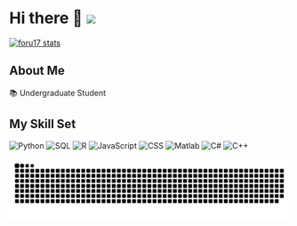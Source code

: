 # Hi there 👋 ![](https://komarev.com/ghpvc/?username=jie0102&color=blue&style=flat-square)

[![foru17 stats](https://github-readme-stats.vercel.app/api?username=jie0102&theme=dark&show_icons=true)](https://github.com/jie0102)
## About Me
📚 Undergraduate Student

## My Skill Set
![Python](https://img.shields.io/badge/-Python-3776AB?style=flat-square&logo=Python&logoColor=white)
![SQL](https://img.shields.io/badge/-SQL-4479A1?style=flat-square&logo=MySQL&logoColor=white)
![R](https://img.shields.io/badge/-R-276DC3?style=flat-square&logo=R&logoColor=white)
![JavaScript](https://img.shields.io/badge/-JavaScript-F7DF1E?style=flat-square&logo=JavaScript&logoColor=black)
![CSS](https://img.shields.io/badge/-CSS-1572B6?style=flat-square&logo=CSS3&logoColor=white)
![Matlab](https://img.shields.io/badge/-Matlab-0076A8?style=flat-square&logo=Mathworks&logoColor=white)
![C#](https://img.shields.io/badge/-C%23-239120?style=flat-square&logo=C-Sharp&logoColor=white)
![C++](https://img.shields.io/badge/-C++-00599C?style=flat-square&logo=C%2B%2B&logoColor=white)


<picture>
  <source media="(prefers-color-scheme: dark)" srcset="https://raw.githubusercontent.com/jie0102/jie0102/output/github-contribution-grid-snake-dark.svg">
  <source media="(prefers-color-scheme: light)" srcset="https://raw.githubusercontent.com/jie0102/jie0102/output/github-contribution-grid-snake.svg">
  <img alt="github contribution grid snake animation" src="https://raw.githubusercontent.com/jie0102/jie0102//output/github-contribution-grid-snake.svg">
</picture>
